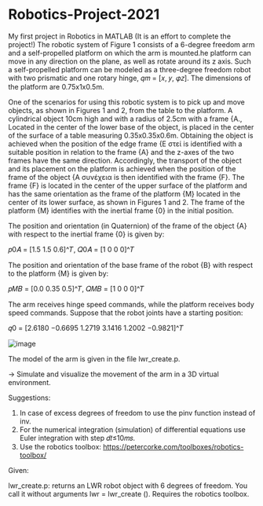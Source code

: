 # Robotics-Project-2021
My first project in Robotics in MATLAB (It is an effort to complete the project!)
The robotic system of Figure 1 consists of a 6-degree freedom arm and a self-propelled platform on which the arm is mounted.he platform can move in any direction on the plane, as well as rotate around its z axis. Such a self-propelled platform can be modeled as a three-degree freedom robot with two prismatic and one rotary hinge, 𝑞𝑚 = [𝑥, 𝑦, 𝜑𝑧]. The dimensions of the platform are 0.75x1x0.5m.

One of the scenarios for using this robotic system is to pick up and move objects, as shown in Figures 1 and 2, from the table to the platform. A cylindrical object 10cm high and with a radius of 2.5cm with a frame {A., Located in the center of the lower base of the object, is placed in the center of the surface of a table measuring 0.35x0.35x0.6m. Obtaining the object is achieved when the position of the edge frame {E στεί is identified with a suitable position in relation to the frame {A} and the z-axes of the two frames have the same direction. Accordingly, the transport of the object and its placement on the platform is achieved when the position of the frame of the object {A συνέχεια is then identified with the frame {F}. The frame {F} is located in the center of the upper surface of the platform and has the same orientation as the frame of the platform {M} located in the center of its lower surface, as shown in Figures 1 and 2. The frame of the platform {M} identifies with the inertial frame {0} in the initial position.

The position and orientation (in Quaternion) of the frame of the object {A} with respect to the inertial frame {0} is given by: 

𝑝0𝛢 = [1.5 1.5 0.6]^𝑇, 𝑄0𝛢 = [1 0 0 0]^𝑇

The position and orientation of the base frame of the robot {B} with respect to the platform {M} is given by: 

𝑝𝛭𝛣 = [0.0 0.35 0.5]^𝑇, 𝑄𝛭𝛣 = [1 0 0 0]^𝑇

The arm receives hinge speed commands, while the platform receives body speed commands. Suppose that the robot joints have a starting position: 

𝑞0 = [2.6180 −0.6695 1.2719 3.1416 1.2002 −0.9821]^𝑇

![image](https://user-images.githubusercontent.com/95449708/162493967-5ea71c45-2932-44b0-ae5d-692cc5d0ded6.png)

The model of the arm is given in the file lwr_create.p.

-> Simulate and visualize the movement of the arm in a 3D virtual environment.

Suggestions:

1) In case of excess degrees of freedom to use the pinv function instead of inv.
2) For the numerical integration (simulation) of differential equations use Euler integration with step 𝑑𝑡≤10𝑚𝑠.
3) Use the robotics toolbox: https://petercorke.com/toolboxes/robotics-toolbox/

Given:

lwr_create.p: returns an LWR robot object with 6 degrees of freedom. You call it without arguments lwr = lwr_create (). Requires the robotics toolbox.
